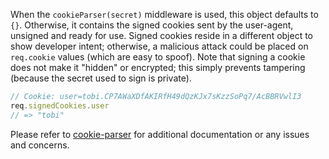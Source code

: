 When the `cookieParser(secret)` middleware is used, this object defaults to `{}`. Otherwise, it contains the signed cookies sent by the user-agent, unsigned and ready for use. Signed cookies reside in a different object to show developer intent; otherwise, a malicious attack could be placed on `req.cookie` values (which are easy to spoof). Note that signing a cookie does not make it "hidden" or encrypted; this simply prevents tampering (because the secret used to sign is private).

```js
// Cookie: user=tobi.CP7AWaXDfAKIRfH49dQzKJx7sKzzSoPq7/AcBBRVwlI3
req.signedCookies.user
// => "tobi"
```

Please refer to [cookie-parser](https://github.com/expressjs/cookie-parser) for additional documentation or any issues and concerns.
